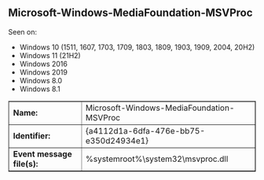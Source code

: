 ## Microsoft-Windows-MediaFoundation-MSVProc

Seen on:
* Windows 10 (1511, 1607, 1703, 1709, 1803, 1809, 1903, 1909, 2004, 20H2)
* Windows 11 (21H2)
* Windows 2016
* Windows 2019
* Windows 8.0
* Windows 8.1

<table border="1" class="docutils">
  <tbody>
    <tr>
      <td><b>Name:</b></td>
      <td>Microsoft-Windows-MediaFoundation-MSVProc</td>
    </tr>
    <tr>
      <td><b>Identifier:</b></td>
      <td>{a4112d1a-6dfa-476e-bb75-e350d24934e1}</td>
    </tr>
    <tr>
      <td><b>Event message file(s):</b></td>
      <td>%systemroot%\system32\msvproc.dll</td>
    </tr>
  </tbody>
</table>

&nbsp;


